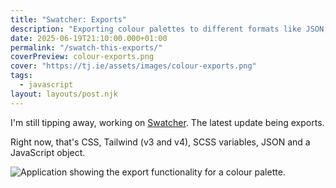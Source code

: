 ```yaml
---
title: "Swatcher: Exports"
description: "Exporting colour palettes to different formats like JSON, Tailwind, CSS..."
date: 2025-06-19T21:10:00.000+01:00
permalink: "/swatch-this-exports/"
coverPreview: colour-exports.png
cover: "https://tj.ie/assets/images/colour-exports.png"
tags:
  - javascript
layout: layouts/post.njk
---
```


I'm still tipping away, working on [Swatcher](https://swatcher.ie). The latest update being exports.

Right now, that's CSS, Tailwind (v3 and v4), SCSS variables, JSON and a JavaScript object.

<img src="/assets/images/colour-exports.png" alt="Application showing the export functionality for a colour palette." />

